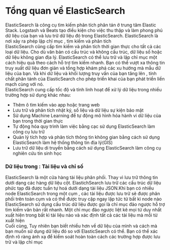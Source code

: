# Tổng quan về ElasticSearch 
ElasticSearch là công cụ tìm kiếm phân tích phân tán ở trung tâm Elastic Stack. Logstash và Beats tạo điều kiện cho việc thu thập và làm phong phú dữ liệu của bạn và lưu trữ dữ liệu đó trong ElasticSearch. ElasticSearch là nơi xảy ra phép lập chỉ mục , tìm kiếm và phân tích   
ElasticSearch cũng cấp tìm kiếm và phân tích thời gian thực cho tất cả các loại dữ liệu. Cho dù văn bản có cấu trúc và không cấu trúc, dữ liệu số hoặc dữ liệu không gian địa lý. ElasticSearch có thể lưu trữ và lập chỉ mục một cách hiệu quả theo cách hỗ trợ tìm kiếm nhanh. Bạn có thể vượt xa thông tin truy xuất dữ liệu đơn giản và tổng hợp khám phá các xu hướng mà mẫu dữ liệu của bạn. Và khi dữ liệu và khối lượng truy vấn của bạn tăng lên , tính chất phân tánh của ElasticSearch cho phép triển khai của bạn phát triển liền mạch cùng với nó.  
ElasticSearch cung cấp tốc độ và tính linh hoạt để xử lý dữ liệu trong nhiều trường hợp sử dụng khác nhau:
- Thêm ô tìm kiếm vào app hoặc trang web
- Lưu trữ và phân tích nhật ký, số liệu và dữ liệu sự kiện bảo mật
- Sử dụng Machine Learning để tự động mô hình hóa hành vi dữ liệu của bạn trong thời gian thực
- Tự động hóa quy trình làm việc bằng cạc sử dụng ElasticSearch làm công cụ lưu trữ
- Quản lý tích hợp và phân tích thông tin không gian bằng cách sử dụng ElasticSearch làm hệ thống thông tin địa lý(GIS)
- Lưu trữ dữ liệu di truyền bằng cách sử dụng ElasticSearch làm công cụ nghiên cứu tin sinh học


### Dữ liệu trong : Tài liệu và chỉ số
 ElasticSearch là một cửa hàng tài liệu phân phối. Thay vì lưu trữ thông tin dưới dạng các hàng dữ liệu cột. ElastichSearch lưu trữ các cấu trúc dữ liệu phức tạp đã được tuần tự hoá dưới dạng tài liệu JSON.Khi bạn có nhiều node ElasticSearch trong một cụm , các tài liệu được lưu trữ sẽ được phân phối trên toàn cụm và có thể được truy cập ngay lập tức từ bất kì node nào  
 ElasticSearch sử dụng cấu trúc dữ liệu được gọi là chỉ mục đảo ngược hỗ trợ tìm kiếm văn bản rất nhanh. Một chỉ mục đảo ngược liệt kê mọi từ duy nhất xuất hiện trong bất kì tài liệu nào và xác định tất cả các tài liệu mà mỗi từ xuất hiện  
Cuối cùng, Tuy nhiên bạn biết nhiều hơn về dữ liệu của mình và cách mà bạn muốn sử dụng dữ liệu đó so với ElasticSearch có thể. Bạn có thể xác định rõ ràng ánh xạ để kiểm soát hoàn toàn cách các trường hợp được lưu trữ và lập chỉ mục

